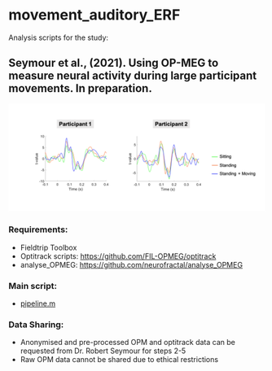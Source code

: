 # movement_auditory_ERF
Analysis scripts for the study:

## **Seymour et al., (2021). Using OP-MEG to measure neural activity during large participant movements. In preparation.**

![](./results.png)

### Requirements:

- Fieldtrip Toolbox
- Optitrack scripts: https://github.com/FIL-OPMEG/optitrack
- analyse_OPMEG: https://github.com/neurofractal/analyse_OPMEG

### Main script:

- [pipeline.m](./pipeline.m)

### Data Sharing:

- Anonymised and pre-processed OPM and optitrack data can be requested from Dr. Robert Seymour for steps 2-5
- Raw OPM data cannot be shared due to ethical restrictions








